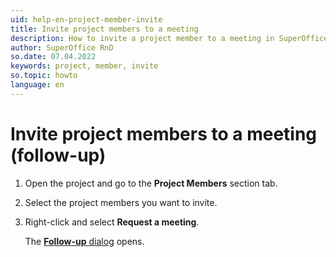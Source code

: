 ```yaml
---
uid: help-en-project-member-invite
title: Invite project members to a meeting
description: How to invite a project member to a meeting in SuperOffice
author: SuperOffice RnD
so.date: 07.04.2022
keywords: project, member, invite
so.topic: howto
language: en
---
```


# Invite project members to a meeting (follow-up)

1. Open the project and go to the **Project Members** section tab.
2. Select the project members you want to invite.
3. Right-click and select **Request a meeting**.

    The [**Follow-up** dialog][1] opens.

<!-- Referenced links -->
[1]: ../../../diary/learn/screen/dialog-for-followups.md
